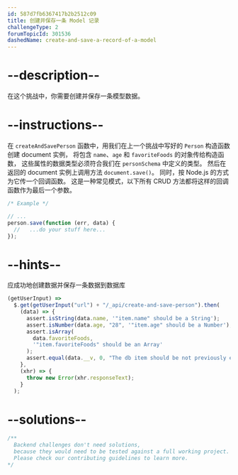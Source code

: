 ```yaml
---
id: 587d7fb6367417b2b2512c09
title: 创建并保存一条 Model 记录
challengeType: 2
forumTopicId: 301536
dashedName: create-and-save-a-record-of-a-model
---
```


# --description--

在这个挑战中，你需要创建并保存一条模型数据。

# --instructions--

在 `createAndSavePerson` 函数中，用我们在上一个挑战中写好的 `Person` 构造函数创建 document 实例， 将包含 `name`、`age` 和 `favoriteFoods` 的对象传给构造函数， 这些属性的数据类型必须符合我们在 `personSchema` 中定义的类型。 然后在返回的 document 实例上调用方法 `document.save()`。 同时，按 Node.js 的方式为它传一个回调函数。 这是一种常见模式，以下所有 CRUD 方法都将这样的回调函数作为最后一个参数。

```js
/* Example */

// ...
person.save(function (err, data) {
  //   ...do your stuff here...
});
```

# --hints--

应成功地创建数据并保存一条数据到数据库

```js
(getUserInput) =>
  $.get(getUserInput("url") + "/_api/create-and-save-person").then(
    (data) => {
      assert.isString(data.name, '"item.name" should be a String');
      assert.isNumber(data.age, "28", '"item.age" should be a Number');
      assert.isArray(
        data.favoriteFoods,
        '"item.favoriteFoods" should be an Array'
      );
      assert.equal(data.__v, 0, "The db item should be not previously edited");
    },
    (xhr) => {
      throw new Error(xhr.responseText);
    }
  );
```

# --solutions--

```js
/**
  Backend challenges don't need solutions, 
  because they would need to be tested against a full working project. 
  Please check our contributing guidelines to learn more.
*/
```
